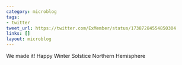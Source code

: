```yaml
---
category: microblog
tags:
- twitter
tweet_url: https://twitter.com/ExMember/status/17387284554850304
links: []
layout: microblog
---
```

We made it! Happy Winter Solstice Northern Hemisphere

